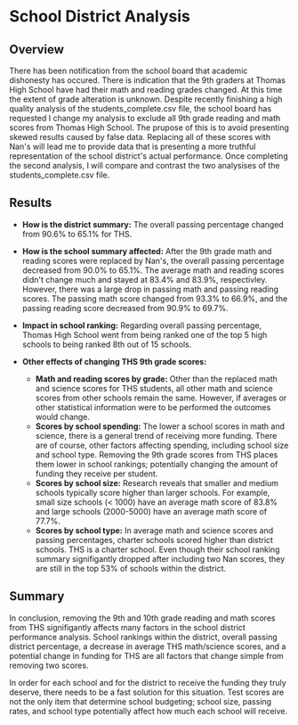# School District Analysis

## Overview
There has been notification from the school board that academic dishonesty has occured. There is indication that the 9th graders at Thomas High School have had their math and reading grades changed. At this time the extent of grade alteration is unknown. Despite recently finishing a high quality analysis of the students_complete.csv file, the school board has requested I change my analysis to exclude all 9th grade reading and math scores from Thomas High School. The prupose of this is to avoid presenting skewed results caused by false data. Replacing all of these scores with Nan's will lead me to provide data that is presenting a more truthful representation of the school district's actual performance. Once completing the second analysis, I will compare and contrast the two analysises of the students_complete.csv file.

## Results
  * **How is the district summary:** The overall passing percentage changed from 90.6% to 65.1% for THS. 
  * **How is the school summary affected:** After the 9th grade math and reading scores were replaced by Nan's, the overall passing percentage decreased from 90.0% to 65.1%. 
  The average math and reading scores didn't change much and stayed at 83.4% and 83.9%, respectivley. However, there was a large drop in passing math and passing reading scores.     The passing math score changed from 93.3% to 66.9%, and the passing reading score decreased from 90.9% to 69.7%.
  * **Impact in school ranking:** Regarding overall passing percentage, Thomas High School went from being ranked one of the top 5 high schools to being ranked 8th out of 15 schools.

* **Other effects of changing THS 9th grade scores:**
  * **Math and reading scores by grade:** Other than the replaced math and science scores for THS students, all other math and science scores from other schools remain the same. However, if averages or other statistical information were to be performed the outcomes would change. 
   * **Scores by school spending:** The lower a school scores in math and science, there is a general trend of receiving more funding. There are of course, other factors affecting spending, including school size and school type. Removing the 9th grade scores from THS places them lower in school rankings; potentially changing the amount of funding they receive per student.
  * **Scores by school size:** Research reveals that smaller and medium schools typically score higher than larger schools. For example, small size schools (< 1000) have an average math score of 83.8% and large schools (2000-5000) have an average math score of 77.7%. 
  * **Scores by school type:** In average math and science scores and passing percentages, charter schools scored higher than district schools. THS is a charter school. Even though their school ranking summary signifigantly dropped after including two Nan scores, they are still in the top 53% of schools within the district.

## Summary
In conclusion, removing the 9th and 10th grade reading and math scores from THS signifigantly affects many factors in the school district performance analysis. School rankings within the district, overall passing district percentage, a decrease in average THS math/science scores, and a potential change in funding for THS are all factors that change simple from removing two scores.

In order for each school and for the district to receive the funding they truly deserve, there needs to be a fast solution for this situation. Test scores are not the only item that determine school budgeting; school size, passing rates, and school type potentially affect how much each school will receive. 

